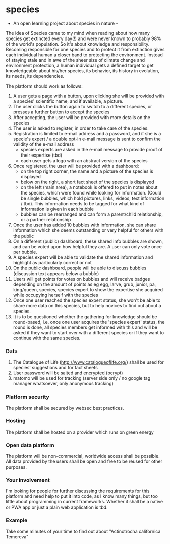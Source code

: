# species
- An open learning project about species in nature - 

The idea of Species came to my mind when reading about how many species get extincted every day(!) and were never known to probably 98% of the world's population. So it's about knowledge and responsibility. Becoming responsible for one species and to protect it from extinction gives each individual human a closer band to protecting the environment. Instead of staying stale and in awe of the sheer size of climate change and environment protection, a human individual gets a defined target to get knowledgeable about his/her species, its behavior, its history in evolution, its needs, its dependencies. 

The platform should work as follows:

1. A user gets a page with a button, upon clicking she will be provided with a species' scientific name, and if available, a picture. 
2. The user clicks the button again to switch to a different species, or presses a further button to accept the species
3. After accepting, the user will be provided with more details on the species
4. The user is asked to register, in order to take care of the species. 
5. Registration is limited to e-mail address and a password, and if she is a specie's expert / a double opt-in e-mail message is sent to confirm the validity of the e-mail address
	- species experts are asked in the e-mail message to provide proof of their expertise (tbd)
	- each user gets a logo with an abstract version of the species 
6. Once registered, the user will be provided with a dashboard: 
	- on the top right corner, the name and a picture of the species is displayed
	- below on the right, a short fact sheet of the species is displayed
	- on the left (main area), a notebook is offered to put in notes about the species, which were found while looking for information. (Could be single bubbles, which hold pictures, links, videos, text information / tbd). This information needs to be tagged for what kind of information is given in each bubble
	- bubbles can be rearranged and can form a parent/child relationship, or a partner relationship
7. Once the user has added 10 bubbles with information, she can share information which she deems outstanding or very helpful for others with the public
8. On a different (public) dashboard, these shared info bubbles are shown, and can be voted upon how helpful they are. A user can only vote once per bubble. 
9. A species expert will be able to validate the shared information and highlight as particularly correct or not
10. On the public dashboard, people will be able to discuss bubbles (discussion text appears below a bubble)
11. Users will get points for votes on bubbles and will receive badges depending on the amount of points as eg egg, larve, grub, junior, pa, king/queen, species, species expert to show the expertise she acquired while occupying herself with the species 
12. Once one user reached the species expert status, she won't be able to share more data on this species, but to help novices to find out about a species. 
13. It is to be questioned whether the gathering for knowledge should be round-based, i.e. once one user acquires the 'species expert' status, the round is done, all species members get informed with this and will be asked if they want to start over with a different species or if they want to continue with the same species.

### Data ###
1. The Catalogue of Life (http://www.catalogueoflife.org/) shall be used for species' suggestions and for fact sheets
2. User password will be salted and encrypted (bcrypt)
3. matomo will be used for tracking (server side only / no google tag manager whatsoever, only anonymous tracking)

### Platform security ###
The platform shall be secured by websec best practices.

### Hosting ###
The platform shall be hosted on a provider which runs on green energy

### Open data platform ### 
The platform will be non-commercial, worldwide access shall be possible. All data provided by the users shall be open and free to be reused for other purposes. 

### Your involvement ###
I'm looking for people for further discussing the requirements for this platform and need help to put it into code, as I know many things, but too little about programming in current frameworks. 
Whether it shall be a native or PWA app or just a plain web application is tbd.

### Example ###
Take some minutes of your time to find out about "Actinotrocha californica Temereva"
